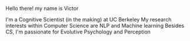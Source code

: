 Hello there! my name is Victor

I'm a Cognitive Scientist (in the making) at UC Berkeley
My research interests within Computer Science are NLP and Machine learning
Besides CS, I'm passionate for Evolutive Psychology and Perception

<!---
vcrcrn/vcrcrn is a ✨ special ✨ repository because its `README.md` (this file) appears on your GitHub profile.
You can click the Preview link to take a look at your changes.
--->
